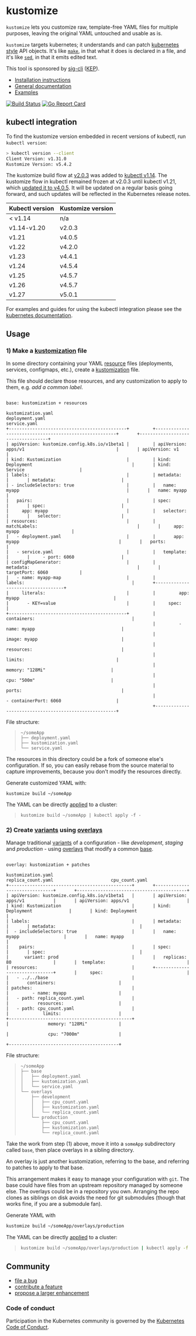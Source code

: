 # kustomize

`kustomize` lets you customize raw, template-free YAML
files for multiple purposes, leaving the original YAML
untouched and usable as is.

`kustomize` targets kubernetes; it understands and can
patch [kubernetes style] API objects.  It's like
[`make`], in that what it does is declared in a file,
and it's like [`sed`], in that it emits edited text.

This tool is sponsored by [sig-cli] ([KEP]).

 - [Installation instructions](https://kubectl.docs.kubernetes.io/installation/kustomize/)
 - [General documentation](https://kubectl.docs.kubernetes.io/references/kustomize/)
 - [Examples](examples)

[![Build Status](https://prow.k8s.io/badge.svg?jobs=kustomize-presubmit-master)](https://prow.k8s.io/job-history/kubernetes-jenkins/pr-logs/directory/kustomize-presubmit-master)
[![Go Report Card](https://goreportcard.com/badge/github.com/kubernetes-sigs/kustomize)](https://goreportcard.com/report/github.com/kubernetes-sigs/kustomize)

## kubectl integration

To find the kustomize version embedded in recent versions of kubectl, run `kubectl version`:

```sh
> kubectl version --client
Client Version: v1.31.0
Kustomize Version: v5.4.2
```

The kustomize build flow at [v2.0.3] was added
to [kubectl v1.14][kubectl announcement].  The kustomize
flow in kubectl remained frozen at v2.0.3 until kubectl v1.21,
which [updated it to v4.0.5][kust-in-kubectl update]. It will
be updated on a regular basis going forward, and such updates
will be reflected in the Kubernetes release notes.

| Kubectl version | Kustomize version |
| --------------- | ----------------- |
| < v1.14         | n/a               |
| v1.14-v1.20     | v2.0.3            |
| v1.21           | v4.0.5            |
| v1.22           | v4.2.0            |
| v1.23           | v4.4.1            |
| v1.24           | v4.5.4            |
| v1.25           | v4.5.7            |
| v1.26           | v4.5.7            |
| v1.27           | v5.0.1            |

[v2.0.3]: https://github.com/kubernetes-sigs/kustomize/releases/tag/v2.0.3
[#2506]: https://github.com/kubernetes-sigs/kustomize/issues/2506
[#1500]: https://github.com/kubernetes-sigs/kustomize/issues/1500
[kust-in-kubectl update]: https://github.com/kubernetes/kubernetes/blob/4d75a6238a6e330337526e0513e67d02b1940b63/CHANGELOG/CHANGELOG-1.21.md#kustomize-updates-in-kubectl

For examples and guides for using the kubectl integration please
see the [kubernetes documentation].

## Usage


### 1) Make a [kustomization] file

In some directory containing your YAML [resource]
files (deployments, services, configmaps, etc.), create a
[kustomization] file.

This file should declare those resources, and any
customization to apply to them, e.g. _add a common
label_.

```

base: kustomization + resources

kustomization.yaml                                      deployment.yaml                                                 service.yaml
+---------------------------------------------+         +-------------------------------------------------------+       +-----------------------------------+
| apiVersion: kustomize.config.k8s.io/v1beta1 |         | apiVersion: apps/v1                                   |       | apiVersion: v1                    |
| kind: Kustomization                         |         | kind: Deployment                                      |       | kind: Service                     |
| labels:                                     |         | metadata:                                             |       | metadata:                         |
| - includeSelectors: true                    |         |   name: myapp                                         |       |   name: myapp                     |
|   pairs:                                    |         | spec:                                                 |       | spec:                             |
|     app: myapp                              |         |   selector:                                           |       |   selector:                       |
| resources:                                  |         |     matchLabels:                                      |       |     app: myapp                    |
|   - deployment.yaml                         |         |       app: myapp                                      |       |   ports:                          |
|   - service.yaml                            |         |   template:                                           |       |     - port: 6060                  |
| configMapGenerator:                         |         |     metadata:                                         |       |       targetPort: 6060            |
|   - name: myapp-map                         |         |       labels:                                         |       +-----------------------------------+
|     literals:                               |         |         app: myapp                                    |
|       - KEY=value                           |         |     spec:                                             |
+---------------------------------------------+         |       containers:                                     |
                                                        |         - name: myapp                                 |
                                                        |           image: myapp                                |
                                                        |           resources:                                  |
                                                        |             limits:                                   |
                                                        |               memory: "128Mi"                         |
                                                        |               cpu: "500m"                             |
                                                        |           ports:                                      |
                                                        |             - containerPort: 6060                     |
                                                        +-------------------------------------------------------+

```

File structure:

> ```
> ~/someApp
> ├── deployment.yaml
> ├── kustomization.yaml
> └── service.yaml
> ```

The resources in this directory could be a fork of
someone else's configuration.  If so, you can easily
rebase from the source material to capture
improvements, because you don't modify the resources
directly.

Generate customized YAML with:

```
kustomize build ~/someApp
```

The YAML can be directly [applied] to a cluster:

> ```
> kustomize build ~/someApp | kubectl apply -f -
> ```


### 2) Create [variants] using [overlays]

Manage traditional [variants] of a configuration - like
_development_, _staging_ and _production_ - using
[overlays] that modify a common [base].

```

overlay: kustomization + patches

kustomization.yaml                                      replica_count.yaml                      cpu_count.yaml
+-----------------------------------------------+       +-------------------------------+       +------------------------------------------+
| apiVersion: kustomize.config.k8s.io/v1beta1   |       | apiVersion: apps/v1           |       | apiVersion: apps/v1                      |
| kind: Kustomization                           |       | kind: Deployment              |       | kind: Deployment                         |
| labels:                                       |       | metadata:                     |       | metadata:                                |
|  - includeSelectors: true                     |       |   name: myapp                 |       |   name: myapp                            |
|    pairs:                                     |       | spec:                         |       | spec:                                    |
|      variant: prod                            |       |   replicas: 80                |       |  template:                               |
| resources:                                    |       +-------------------------------+       |     spec:                                |
|   - ../../base                                |                                               |       containers:                        |
| patches:                                      |                                               |         - name: myapp                    |
|   - path: replica_count.yaml                  |                                               |           resources:                     |
|   - path: cpu_count.yaml                      |                                               |             limits:                      |
+-----------------------------------------------+                                               |               memory: "128Mi"            |
                                                                                                |               cpu: "7000m"               |
                                                                                                +------------------------------------------+
```


File structure:
> ```
> ~/someApp
> ├── base
> │   ├── deployment.yaml
> │   ├── kustomization.yaml
> │   └── service.yaml
> └── overlays
>     ├── development
>     │   ├── cpu_count.yaml
>     │   ├── kustomization.yaml
>     │   └── replica_count.yaml
>     └── production
>         ├── cpu_count.yaml
>         ├── kustomization.yaml
>         └── replica_count.yaml
> ```

Take the work from step (1) above, move it into a
`someApp` subdirectory called `base`, then
place overlays in a sibling directory.

An overlay is just another kustomization, referring to
the base, and referring to patches to apply to that
base.

This arrangement makes it easy to manage your
configuration with `git`.  The base could have files
from an upstream repository managed by someone else.
The overlays could be in a repository you own.
Arranging the repo clones as siblings on disk avoids
the need for git submodules (though that works fine, if
you are a submodule fan).

Generate YAML with

```sh
kustomize build ~/someApp/overlays/production
```

The YAML can be directly [applied] to a cluster:

> ```sh
> kustomize build ~/someApp/overlays/production | kubectl apply -f -
> ```

## Community

- [file a bug](https://kubectl.docs.kubernetes.io/contributing/kustomize/bugs/)
- [contribute a feature](https://kubectl.docs.kubernetes.io/contributing/kustomize/features/)
- [propose a larger enhancement](https://github.com/kubernetes-sigs/kustomize/tree/master/proposals)

### Code of conduct

Participation in the Kubernetes community
is governed by the [Kubernetes Code of Conduct].

[`make`]: https://www.gnu.org/software/make
[`sed`]: https://www.gnu.org/software/sed
[DAM]: https://kubectl.docs.kubernetes.io/references/kustomize/glossary/#declarative-application-management
[KEP]: https://github.com/kubernetes/enhancements/blob/master/keps/sig-cli/2377-Kustomize/README.md
[Kubernetes Code of Conduct]: code-of-conduct.md
[applied]: https://kubectl.docs.kubernetes.io/references/kustomize/glossary/#apply
[base]: https://kubectl.docs.kubernetes.io/references/kustomize/glossary/#base
[declarative configuration]: https://kubectl.docs.kubernetes.io/references/kustomize/glossary/#declarative-application-management
[kubectl announcement]: https://kubernetes.io/blog/2019/03/25/kubernetes-1-14-release-announcement
[kubernetes documentation]: https://kubernetes.io/docs/tasks/manage-kubernetes-objects/kustomization/
[kubernetes style]: https://kubectl.docs.kubernetes.io/references/kustomize/glossary/#kubernetes-style-object
[kustomization]: https://kubectl.docs.kubernetes.io/references/kustomize/glossary/#kustomization
[overlay]: https://kubectl.docs.kubernetes.io/references/kustomize/glossary/#overlay
[overlays]: https://kubectl.docs.kubernetes.io/references/kustomize/glossary/#overlay
[release page]: https://github.com/kubernetes-sigs/kustomize/releases
[resource]: https://kubectl.docs.kubernetes.io/references/kustomize/glossary/#resource
[resources]: https://kubectl.docs.kubernetes.io/references/kustomize/glossary/#resource
[sig-cli]: https://github.com/kubernetes/community/blob/master/sig-cli/README.md
[variants]: https://kubectl.docs.kubernetes.io/references/kustomize/glossary/#variant
